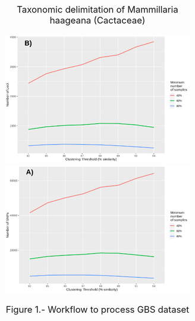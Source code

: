<p align="center"><font size="5">
Taxonomic delimitation of Mammillaria haageana (Cactaceae)
</p>



<p align="center">
<img src="out/R_plots/Clust_Tresh_loci.png" width="500">
<img src="out/R_plots/Clust_Tresh_snp.png" width="500">
</p>
<p align="center">
Figure 1.- Workflow to process GBS dataset
</p>
